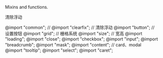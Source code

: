 Mixins and functions.

清除浮动

@import "common"; //
@import "clearfix"; // 清除浮动
@import "button"; // 设置按钮
@import "grid"; // 栅格系统
@import "size"; // 宽高
@import "loading";
@import "close";
@import "checkbox";
@import "input";
@import "breadcrumb";
@import "mask";
@import "content";  // card、modal
@import "tooltip";
@import "select";
@import "caret";
